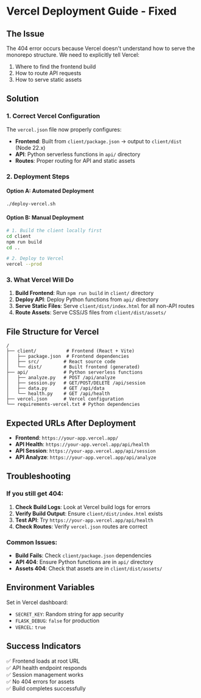 # Vercel Deployment Guide - Fixed

## The Issue
The 404 error occurs because Vercel doesn't understand how to serve the monorepo structure. We need to explicitly tell Vercel:
1. Where to find the frontend build
2. How to route API requests
3. How to serve static assets

## Solution

### 1. Correct Vercel Configuration
The `vercel.json` file now properly configures:
- **Frontend**: Built from `client/package.json` → output to `client/dist` (Node 22.x)
- **API**: Python serverless functions in `api/` directory
- **Routes**: Proper routing for API and static assets

### 2. Deployment Steps

#### Option A: Automated Deployment
```bash
./deploy-vercel.sh
```

#### Option B: Manual Deployment
```bash
# 1. Build the client locally first
cd client
npm run build
cd ..

# 2. Deploy to Vercel
vercel --prod
```

### 3. What Vercel Will Do
1. **Build Frontend**: Run `npm run build` in `client/` directory
2. **Deploy API**: Deploy Python functions from `api/` directory
3. **Serve Static Files**: Serve `client/dist/index.html` for all non-API routes
4. **Route Assets**: Serve CSS/JS files from `client/dist/assets/`

## File Structure for Vercel
```
/
├── client/           # Frontend (React + Vite)
│   ├── package.json  # Frontend dependencies
│   ├── src/         # React source code
│   └── dist/        # Built frontend (generated)
├── api/             # Python serverless functions
│   ├── analyze.py   # POST /api/analyze
│   ├── session.py   # GET/POST/DELETE /api/session
│   ├── data.py      # GET /api/data
│   └── health.py    # GET /api/health
├── vercel.json      # Vercel configuration
└── requirements-vercel.txt # Python dependencies
```

## Expected URLs After Deployment
- **Frontend**: `https://your-app.vercel.app/`
- **API Health**: `https://your-app.vercel.app/api/health`
- **API Session**: `https://your-app.vercel.app/api/session`
- **API Analyze**: `https://your-app.vercel.app/api/analyze`

## Troubleshooting

### If you still get 404:
1. **Check Build Logs**: Look at Vercel build logs for errors
2. **Verify Build Output**: Ensure `client/dist/index.html` exists
3. **Test API**: Try `https://your-app.vercel.app/api/health`
4. **Check Routes**: Verify `vercel.json` routes are correct

### Common Issues:
- **Build Fails**: Check `client/package.json` dependencies
- **API 404**: Ensure Python functions are in `api/` directory
- **Assets 404**: Check that assets are in `client/dist/assets/`

## Environment Variables
Set in Vercel dashboard:
- `SECRET_KEY`: Random string for app security
- `FLASK_DEBUG`: `false` for production
- `VERCEL`: `true`

## Success Indicators
✅ Frontend loads at root URL  
✅ API health endpoint responds  
✅ Session management works  
✅ No 404 errors for assets  
✅ Build completes successfully 
